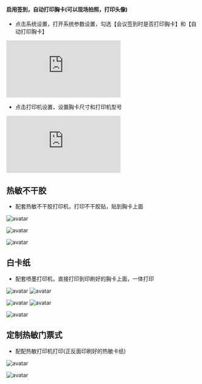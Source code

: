 #### 启用签到，自动打印胸卡(可以现场拍照，打印头像)

* 点击系统设置，打开系统参数设置，勾选【会议签到时是否打印胸卡】和【自动打印胸卡】

![](http://help.yuekesoft.com/server/index.php?s=/api/attachment/visitFile/sign/a1e7c07881a9a56c63038099887725a1&showdoc=.jpg)

* 点击打印机设置，设置胸卡尺寸和打印机型号

![](http://help.yuekesoft.com/server/index.php?s=/api/attachment/visitFile/sign/83576e3f010bc1e022e3e831811e3664&showdoc=.jpg)

## 热敏不干胶

* 配套热敏不干胶打印机，打印不干胶贴，贴到胸卡上面

![avatar](../images/bgjys1.jpg)	

![avatar](../images/bgjys3.jpg)	

![avatar](../images/bgjys2.jpg)	

## 白卡纸

* 配套喷墨打印机，直接打印到印刷好的胸卡上面，一体打印

![avatar](../images/bkz1.jpg) ![avatar](../images/bkz2.jpg)

![avatar](../images/bkz4.jpg) ![avatar](../images/bkz5.jpg)

![avatar](../images/bkz3.jpg)


## 定制热敏门票式

* 配配热敏打印机打印(正反面印刷好的热敏卡纸)

![avatar](../images/rmmp2.jpg)

![avatar](../images/rmmp1.jpg)






